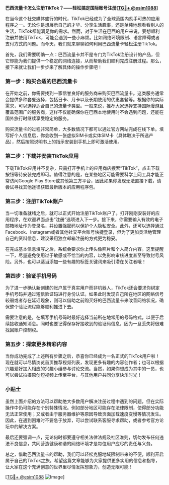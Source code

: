 **巴西流量卡怎么注册TikTok？——轻松搞定国际账号注册[[TG💪+ @esim1088](https://t.me/s/esim1088)]**

在当今这个社交媒体盛行的时代，TikTok已经成为了全球范围内炙手可热的应用程序之一。无论你是想展示自己的才华、分享生活趣事，还是单纯地想看看别人的生活，TikTok都能满足你的需求。然而，对于生活在巴西的用户来说，要想顺利注册并使用TikTok，可能会遇到一些小麻烦。比如网络环境限制、语言障碍或者支付方式的问题。而今天，我们就来聊聊如何利用巴西流量卡轻松注册TikTok。

首先，我们需要明确一点：巴西流量卡并不是专门为TikTok注册设计的产品，但它却能为我们提供一个稳定的网络连接，从而帮助我们顺利完成注册过程。那么，接下来就让我们一步步来了解具体的操作步骤吧！

### 第一步：购买合适的巴西流量卡

在开始之前，你需要找到一家信誉良好的服务商来购买巴西流量卡。这类服务通常会提供多种套餐选择，包括日卡、月卡以及长期使用的优惠套餐等。根据你的实际需求，可以选择适合自己的流量卡类型。一般来说，推荐大家选择支持国际漫游且覆盖范围广的服务商，这样不仅能确保你在巴西本地使用时不会遇到问题，还能在国外旅行时继续享受稳定的服务。

购买流量卡的过程非常简单，大多数情况下都可以通过官方网站完成在线下单。填写好个人信息后，你会收到一张虚拟SIM卡或实体SIM卡（具体取决于所选产品），然后按照说明书上的指示安装到手机上即可激活使用。

### 第二步：下载并安装TikTok应用

下载TikTok应用并不复杂，只需打开手机上的应用商店搜索“TikTok”，点击下载按钮等待安装完成即可。值得注意的是，在某些地区可能需要科学上网工具才能正常访问Google Play Store或其他第三方平台，因此如果你发现无法直接下载，请尝试寻找其他途径获取最新版本的应用程序包。

### 第三步：注册TikTok账户

当一切准备就绪之后，就可以正式开始注册TikTok账户了。打开刚刚安装好的应用程序，在欢迎界面点击“注册”选项进入下一步。接下来，你需要输入有效的电子邮箱地址作为登录名，并设置强密码以保护个人隐私安全。此外，还可以选择通过Facebook、Instagram或者其他社交平台账号快捷登录，但为了更加灵活地管理自己的资料信息，建议采用独立邮箱注册的方式更为稳妥。

在完成基本信息填写之后，系统会要求你上传头像照片和个人简介内容。这里提醒一下，尽量避免使用过于敏感或不恰当的内容，以免影响审核进度甚至导致封号风险。另外，也可以适当添加一些有趣的标签关键词来吸引潜在关注者哦！

### 第四步：验证手机号码

为了进一步确认新创建的账户属于真实用户而非机器人，TikTok还会要求你绑定手机号码并通过短信验证码进行身份认证。如果此时发现自己所在地区的网络信号较弱或者存在延迟现象，则可以借助之前购买好的巴西流量卡来改善网络状况，确保整个验证流程能够顺利推进下去。

需要注意的是，在填写手机号码时最好选择当前所在地常用的号码格式，以便于后续接收通知消息。同时也要记得保存好接收到的验证码信息，因为一旦丢失将很难找回账户控制权。

### 第五步：探索更多精彩内容

当你成功完成了上述所有步骤之后，恭喜你已经成为一名正式的TikTok用户啦！现在就可以尽情浏览首页推荐视频列表，发现更多有趣的内容创作者；也可以根据兴趣爱好加入相应的兴趣小组参与讨论交流。当然，如果你想成为其中的一员，也可以尝试拍摄原创短视频上传至平台，与其他用户共同分享快乐时光！

### 小贴士

虽然上面介绍的方法可以帮助绝大多数用户解决注册过程中遇到的问题，但在实际操作中仍可能存在个别特殊情况。例如部分地区可能存在法律限制，使得部分功能无法正常使用；又或者由于服务器维护等原因导致页面加载速度变慢等情况发生。因此，在遇到困难时不要急于放弃，可以尝试联系客服寻求帮助，或者参考官方论坛中的解决方案。

最后还要强调一点，无论何时都要遵守相关法律法规及社区准则，切勿发布任何违法不良信息，共同营造健康和谐的网络环境才是每位用户应尽的责任与义务。

总之，借助巴西流量卡的帮助，我们可以轻松克服地域限制带来的不便，顺利开启属于自己的TikTok之旅。希望这篇文章能够为大家提供更多实用的信息和指导，让大家在这个充满创意的世界里尽情发挥想象力，创造无限可能！

[[TG💪+ @esim1088](https://t.me/s/esim1088) ![Image](https://i.postimg.cc/4NQfJmqS/Snipaste-2025-05-13-00-14-12.png)]